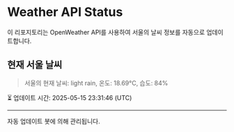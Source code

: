
# Weather API Status

이 리포지토리는 OpenWeather API를 사용하여 서울의 날씨 정보를 자동으로 업데이트합니다.

## 현재 서울 날씨
> 서울의 현재 날씨: light rain, 온도: 18.69°C, 습도: 84%

⏳ 업데이트 시간: 2025-05-15 23:31:46 (UTC)

---
자동 업데이트 봇에 의해 관리됩니다.
